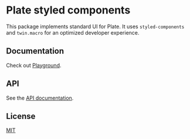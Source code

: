 # Plate styled components

This package implements standard UI for Plate. It uses
`styled-components` and `twin.macro` for an optimized developer
experience.

## Documentation

Check out
[Playground](https://plate.udecode.io/docs/playground).

## API

See the [API documentation](https://plate-api.udecode.io/globals.html). 

## License

[MIT](../../../LICENSE)
